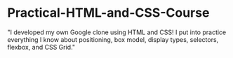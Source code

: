 # Practical-HTML-and-CSS-Course
"I developed my own Google clone using HTML and CSS! I put into practice everything I know about positioning, box model, display types, selectors, flexbox, and CSS Grid."

